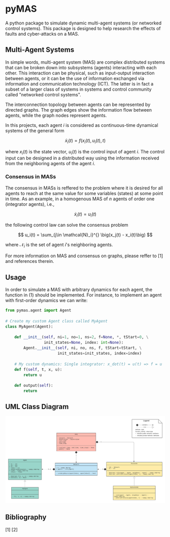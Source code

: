 # pyMAS

A python package to simulate dynamic multi-agent systems (or networked control systems).
This package is designed to help research the effects of faults and cyber-attacks on a MAS.

## Multi-Agent Systems

In simple words, multi-agent system (MAS) are complex distributed systems that can be 
broken down into subsystems (agents) interacting with each other.
This interaction can be physical, such as input-output interaction between agents, or it can be 
the use of information exchanged via information and communication technology (ICT). The latter is 
in fact a subset of a larger class of systems in systems and control community called 
"networked control systems".

The interconnection topology between agents can be represented by directed graphs. The graph edges show 
the information flow between agents, while the graph nodes represent agents.

In this projects, each agent $i$ is considered as continuous-time dynamical systems of the general form 

$$
\dot{x}_i(t) = f(x_i(t),u_i(t),t)
\tag{1}
$$

where $x_i(t)$ is the state vector, $u_i(t)$ is the control input of agent $i$. The control input 
can be designed in a distributed way using the information received from the neighboring agents of 
the agent $i$.

### Consensus in MASs

The consensus in MASs is reffered to the problem where it is desired for all agents to reach at the same 
value for some variables (states) at some point in time. As an example, in a homogenous MAS of $n$ agents 
of order one (integrator agents), i.e.,

$$
\dot{x}_i(t) = u_i(t)
$$

the following control law can solve the consensus problem

$$
u_i(t) = \sum_{j\in \mathcal{N}_i}^{} \big(x_j(t) - x_i(t)\big)
$$

where $\mathcal{N}_i$ is the set of agent $i$'s neighboring agents.

For more information on MAS and consensus on graphs, please reffer to [1] and references therein.

## Usage

In order to simulate a MAS with arbitrary dynamics for each agent, the function in (1) should be 
implemented. For instance, to implement an agent with first-order dynamics we can write:

```python
from pymas.agent import Agent

# Create my custom Agent class called MyAgent
class MyAgent(Agent):
    
    def __init__(self, ni=1, no=1, ns=2, f=None, *, tStart=0, \
                 init_states=None, index: int=None):
        Agent.__init__(self, ni, no, ns, f, tStart=tStart, \
                       init_states=init_states, index=index)
    
    # My custom dynamics: Single integrator: x_dot(t) = u(t) => f = u
    def f(self, t, x, u):
        return u
    
    def output(self):
        return
```

## UML Class Diagram

![Class diagram](UML-class.png)

## Bibliography

[1] 
[2] 